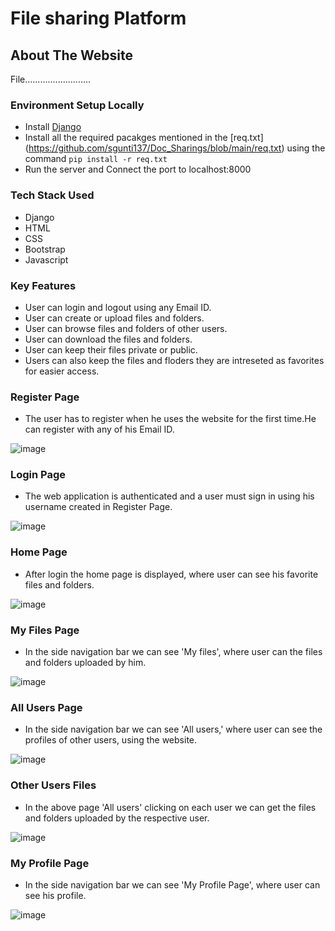 # File sharing Platform

## About The Website
File..........................

### Environment Setup Locally

* Install [Django](https://docs.djangoproject.com/en/3.2/topics/install/)
* Install all the required pacakges mentioned in the [req.txt] 
  (https://github.com/sgunti137/Doc_Sharings/blob/main/req.txt) using the command `pip
  install -r req.txt`
* Run the server and Connect the port to localhost:8000

### Tech Stack Used

* Django
* HTML
* CSS
* Bootstrap
* Javascript

### Key Features

* User can login and logout using any Email ID.
* User can create or upload  files and folders.
* User can browse  files and folders of other users.
* User can download the files and folders.
* User can keep their files private or public.
* Users can also keep the files and floders they are intreseted as favorites for easier access.

### Register Page
* The user has to register when he uses the website for the first time.He can register with any of his   Email ID.

![image](https://user-images.githubusercontent.com/58564940/126109866-e753f827-98dc-4520-9f81-e6ea4525616b.png)
 
### Login Page
* The web application is authenticated and a user must sign in using his username created in Register Page.

![image](https://user-images.githubusercontent.com/58564940/126109580-9ab6de04-c81f-475e-bebf-03c54c7d686f.png)

### Home Page
* After login the home page is displayed, where user can see his favorite files and folders.

 ![image](https://user-images.githubusercontent.com/58564940/126110435-4e767fda-b44c-4a69-ba57-7a5d224f68fe.png)

 ### My Files Page
 * In the side navigation bar we can see 'My files', where user can the files and folders uploaded by him.
 
 ![image](https://user-images.githubusercontent.com/58564940/126111027-6e433e69-582b-48aa-8c55-83b142997256.png)
 
 ### All Users Page
 * In the side navigation bar we can see 'All users,' where user can see the profiles of other users, using the website.
 
 ![image](https://user-images.githubusercontent.com/58564940/126111500-78aa9b4b-c137-4945-8199-716a4b6a418e.png)

### Other Users Files
* In the above page 'All users' clicking on each user we can get the files and folders uploaded by the respective user.

![image](https://user-images.githubusercontent.com/58564940/126111901-f37b58e7-1bb5-4e24-990f-e71e7ebcdbeb.png)

### My Profile Page
* In the side navigation bar we can see 'My Profile Page', where user can see his profile.

![image](https://user-images.githubusercontent.com/58564940/126110200-be22b3e4-ebde-45dd-8c66-a27a29d5f875.png)




